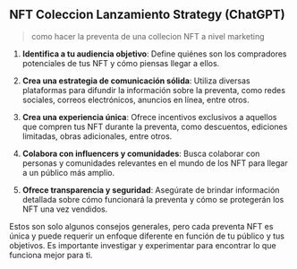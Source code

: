 ## NFT Coleccion Lanzamiento Strategy (ChatGPT)

> como hacer la preventa de una collecion NFT a nivel marketing 

1.  **Identifica a tu audiencia objetivo**: Define quiénes son los compradores potenciales de tus NFT y cómo piensas llegar a ellos.
    
2.  **Crea una estrategia de comunicación sólida**: Utiliza diversas plataformas para difundir la información sobre la preventa, como redes sociales, correos electrónicos, anuncios en línea, entre otros.
    
3.  **Crea una experiencia única**: Ofrece incentivos exclusivos a aquellos que compren tus NFT durante la preventa, como descuentos, ediciones limitadas, obras adicionales, entre otros.
    
4.  **Colabora con influencers y comunidades**: Busca colaborar con personas y comunidades relevantes en el mundo de los NFT para llegar a un público más amplio.
    
5.  **Ofrece transparencia y seguridad**: Asegúrate de brindar información detallada sobre cómo funcionará la preventa y cómo se protegerán los NFT una vez vendidos.
    

Estos son solo algunos consejos generales, pero cada preventa NFT es única y puede requerir un enfoque diferente en función de tu público y tus objetivos. Es importante investigar y experimentar para encontrar lo que funciona mejor para ti.